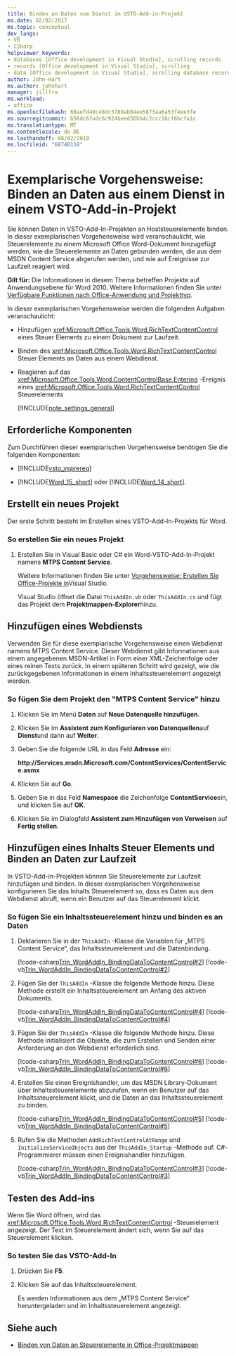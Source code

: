 ```yaml
---
title: Binden an Daten vom Dienst im VSTO-Add-in-Projekt
ms.date: 02/02/2017
ms.topic: conceptual
dev_langs:
- VB
- CSharp
helpviewer_keywords:
- databases [Office development in Visual Studio], scrolling records
- records [Office development in Visual Studio], scrolling
- data [Office development in Visual Studio], scrolling database records
author: John-Hart
ms.author: johnhart
manager: jillfra
ms.workload:
- office
ms.openlocfilehash: 60aefd40c48dc3789ab84ee5873aa6a53f4ee3fe
ms.sourcegitcommit: b56dc6fadc6c924beed36bb4c2ccc16cf6bcfa1c
ms.translationtype: MT
ms.contentlocale: de-DE
ms.lasthandoff: 08/02/2019
ms.locfileid: "68740118"
---
```

# <a name="walkthrough-bind-to-data-from-a-service-in-a-vsto-add-in-project"></a>Exemplarische Vorgehensweise: Binden an Daten aus einem Dienst in einem VSTO-Add-in-Projekt
  Sie können Daten in VSTO-Add-In-Projekten an Hoststeuerelemente binden. In dieser exemplarischen Vorgehensweise wird veranschaulicht, wie Steuerelemente zu einem Microsoft Office Word-Dokument hinzugefügt werden, wie die Steuerelemente an Daten gebunden werden, die aus dem MSDN Content Service abgerufen werden, und wie auf Ereignisse zur Laufzeit reagiert wird.

 **Gilt für:** Die Informationen in diesem Thema betreffen Projekte auf Anwendungsebene für Word 2010. Weitere Informationen finden Sie unter [Verfügbare Funktionen nach Office-Anwendung und Projekttyp](../vsto/features-available-by-office-application-and-project-type.md).

 In dieser exemplarischen Vorgehensweise werden die folgenden Aufgaben veranschaulicht:

- Hinzufügen <xref:Microsoft.Office.Tools.Word.RichTextContentControl> eines Steuer Elements zu einem Dokument zur Laufzeit.

- Binden des <xref:Microsoft.Office.Tools.Word.RichTextContentControl> Steuer Elements an Daten aus einem Webdienst.

- Reagieren auf das <xref:Microsoft.Office.Tools.Word.ContentControlBase.Entering> -Ereignis eines <xref:Microsoft.Office.Tools.Word.RichTextContentControl> Steuerelements

  [!INCLUDE[note_settings_general](../sharepoint/includes/note-settings-general-md.md)]

## <a name="prerequisites"></a>Erforderliche Komponenten
 Zum Durchführen dieser exemplarischen Vorgehensweise benötigen Sie die folgenden Komponenten:

- [!INCLUDE[vsto_vsprereq](../vsto/includes/vsto-vsprereq-md.md)]

- [!INCLUDE[Word_15_short](../vsto/includes/word-15-short-md.md)] oder [!INCLUDE[Word_14_short](../vsto/includes/word-14-short-md.md)].

## <a name="create-a-new-project"></a>Erstellt ein neues Projekt
 Der erste Schritt besteht im Erstellen eines VSTO-Add-In-Projekts für Word.

### <a name="to-create-a-new-project"></a>So erstellen Sie ein neues Projekt

1. Erstellen Sie in Visual Basic oder C# ein Word-VSTO-Add-In-Projekt namens **MTPS Content Service**.

     Weitere Informationen finden Sie unter [Vorgehensweise: Erstellen Sie Office-Projekte in](../vsto/how-to-create-office-projects-in-visual-studio.md)Visual Studio.

     Visual Studio öffnet die Datei `ThisAddIn.vb` oder `ThisAddIn.cs` und fügt das Projekt dem **Projektmappen-Explorer**hinzu.

## <a name="add-a-web-service"></a>Hinzufügen eines Webdiensts
 Verwenden Sie für diese exemplarische Vorgehensweise einen Webdienst namens MTPS Content Service. Dieser Webdienst gibt Informationen aus einem angegebenen MSDN-Artikel in Form einer XML-Zeichenfolge oder eines reinen Texts zurück. In einem späteren Schritt wird gezeigt, wie die zurückgegebenen Informationen in einem Inhaltssteuerelement angezeigt werden.

### <a name="to-add-the-mtps-content-service-to-the-project"></a>So fügen Sie dem Projekt den "MTPS Content Service" hinzu

1. Klicken Sie im Menü **Daten** auf **Neue Datenquelle hinzufügen**.

2. Klicken Sie im **Assistent zum Konfigurieren von Datenquellen**auf **Dienst**und dann auf **Weiter**.

3. Geben Sie die folgende URL in das Feld **Adresse** ein:

     **http:\//Services.msdn.Microsoft.com/ContentServices/ContentService.asmx**

4. Klicken Sie auf **Go**.

5. Geben Sie in das Feld **Namespace** die Zeichenfolge **ContentService**ein, und klicken Sie auf **OK**.

6. Klicken Sie im Dialogfeld **Assistent zum Hinzufügen von Verweisen** auf **Fertig stellen**.

## <a name="add-a-content-control-and-bind-to-data-at-runtime"></a>Hinzufügen eines Inhalts Steuer Elements und Binden an Daten zur Laufzeit
 In VSTO-Add-in-Projekten können Sie Steuerelemente zur Laufzeit hinzufügen und binden. In dieser exemplarischen Vorgehensweise konfigurieren Sie das Inhalts Steuerelement so, dass es Daten aus dem Webdienst abruft, wenn ein Benutzer auf das Steuerelement klickt.

### <a name="to-add-a-content-control-and-bind-to-data"></a>So fügen Sie ein Inhaltssteuerelement hinzu und binden es an Daten

1. Deklarieren Sie in der `ThisAddIn` -Klasse die Variablen für „MTPS Content Service“, das Inhaltssteuerelement und die Datenbindung.

     [!code-csharp[Trin_WordAddIn_BindingDataToContentControl#2](../vsto/codesnippet/CSharp/trin_wordaddin_bindingdatatocontentcontrol/ThisAddIn.cs#2)]
     [!code-vb[Trin_WordAddIn_BindingDataToContentControl#2](../vsto/codesnippet/VisualBasic/trin_wordaddin_bindingdatatocontentcontrol/ThisAddIn.vb#2)]

2. Fügen Sie der `ThisAddIn` -Klasse die folgende Methode hinzu. Diese Methode erstellt ein Inhaltssteuerelement am Anfang des aktiven Dokuments.

     [!code-csharp[Trin_WordAddIn_BindingDataToContentControl#4](../vsto/codesnippet/CSharp/trin_wordaddin_bindingdatatocontentcontrol/ThisAddIn.cs#4)]
     [!code-vb[Trin_WordAddIn_BindingDataToContentControl#4](../vsto/codesnippet/VisualBasic/trin_wordaddin_bindingdatatocontentcontrol/ThisAddIn.vb#4)]

3. Fügen Sie der `ThisAddIn` -Klasse die folgende Methode hinzu. Diese Methode initialisiert die Objekte, die zum Erstellen und Senden einer Anforderung an den Webdienst erforderlich sind.

     [!code-csharp[Trin_WordAddIn_BindingDataToContentControl#6](../vsto/codesnippet/CSharp/trin_wordaddin_bindingdatatocontentcontrol/ThisAddIn.cs#6)]
     [!code-vb[Trin_WordAddIn_BindingDataToContentControl#6](../vsto/codesnippet/VisualBasic/trin_wordaddin_bindingdatatocontentcontrol/ThisAddIn.vb#6)]

4. Erstellen Sie einen Ereignishandler, um das MSDN Library-Dokument über Inhaltssteuerelemente abzurufen, wenn ein Benutzer auf das Inhaltssteuerelement klickt, und die Daten an das Inhaltssteuerelement zu binden.

     [!code-csharp[Trin_WordAddIn_BindingDataToContentControl#5](../vsto/codesnippet/CSharp/trin_wordaddin_bindingdatatocontentcontrol/ThisAddIn.cs#5)]
     [!code-vb[Trin_WordAddIn_BindingDataToContentControl#5](../vsto/codesnippet/VisualBasic/trin_wordaddin_bindingdatatocontentcontrol/ThisAddIn.vb#5)]

5. Rufen Sie die Methoden `AddRichTextControlAtRange` und `InitializeServiceObjects` aus der `ThisAddIn_Startup` -Methode auf. C#-Programmierer müssen einen Ereignishandler hinzufügen.

     [!code-csharp[Trin_WordAddIn_BindingDataToContentControl#3](../vsto/codesnippet/CSharp/trin_wordaddin_bindingdatatocontentcontrol/ThisAddIn.cs#3)]
     [!code-vb[Trin_WordAddIn_BindingDataToContentControl#3](../vsto/codesnippet/VisualBasic/trin_wordaddin_bindingdatatocontentcontrol/ThisAddIn.vb#3)]

## <a name="test-the-add-in"></a>Testen des Add-ins
 Wenn Sie Word öffnen, wird das <xref:Microsoft.Office.Tools.Word.RichTextContentControl> -Steuerelement angezeigt. Der Text im Steuerelement ändert sich, wenn Sie auf das Steuerelement klicken.

### <a name="to-test-the-vsto-add-in"></a>So testen Sie das VSTO-Add-In

1. Drücken Sie **F5**.

2. Klicken Sie auf das Inhaltssteuerelement.

     Es werden Informationen aus dem „MTPS Content Service“ heruntergeladen und im Inhaltssteuerelement angezeigt.

## <a name="see-also"></a>Siehe auch
- [Binden von Daten an Steuerelemente in Office-Projektmappen](../vsto/binding-data-to-controls-in-office-solutions.md)
